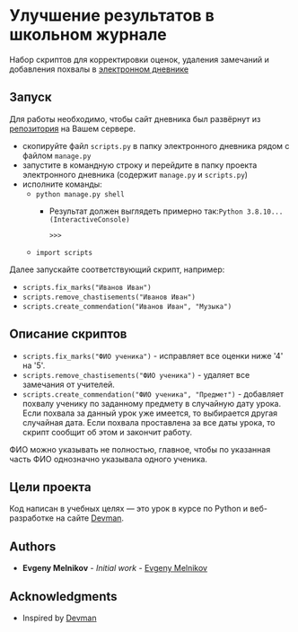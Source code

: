 # Улучшение результатов в школьном журнале

Набор скриптов для корректировки оценок, удаления замечаний и добавления похвалы в
[электронном дневнике](https://github.com/devmanorg/e-diary)

## Запуск
Для работы необходимо, чтобы сайт дневника был развёрнут из [репозитория](https://github.com/devmanorg/e-diary) на Вашем
сервере.

- скопируйте файл `scripts.py` в папку электронного дневника рядом с файлом `manage.py`
- запустите в командную строку и перейдите в папку проекта электронного дневника (содержит `manage.py` и `scripts.py`)
- исполните команды:
    - `python manage.py shell`
        - Результат должен выглядеть примерно так:`Python 3.8.10...
          (InteractiveConsole)`
          
          `>>>`
    - `import scripts`

Далее запускайте соответствующий скрипт, например:
- `scripts.fix_marks("Иванов Иван")`
- `scripts.remove_chastisements("Иванов Иван")`
- `scripts.create_commendation("Иванов Иван", "Музыка")`

## Описание скриптов

- `scripts.fix_marks("ФИО ученика")` - исправляет все оценки ниже '4' на '5'. 
- `scripts.remove_chastisements("ФИО ученика")` - удаляет все замечания от учителей.
- `scripts.create_commendation("ФИО ученика", "Предмет")` - добавляет похвалу ученику по заданному предмету в случайную
  дату урока. Если похвала за данный урок уже имеется, то выбирается другая случайная дата. Если похвала проставлена
  за все даты урока, то скрипт сообщит об этом и закончит работу.

ФИО можно указывать не полностью, главное, чтобы по указанная часть ФИО однозначно указывала одного ученика.

## Цели проекта
Код написан в учебных целях — это урок в курсе по Python и веб-разработке на сайте [Devman](https://dvmn.org).
## Authors
* **Evgeny Melnikov** - *Initial work* - [Evgeny Melnikov](https://github.com/MelnikovEI)
## Acknowledgments
* Inspired by [Devman](https://dvmn.org/)
